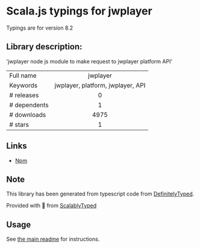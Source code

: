 
# Scala.js typings for jwplayer

Typings are for version 8.2

## Library description:
'jwplayer node js module to make request to jwplayer platform API'

|                    |                 |
| ------------------ | :-------------: |
| Full name          | jwplayer |
| Keywords           | jwplayer, platform, jwplayer, API |
| # releases         | 0 |
| # dependents       | 1 |
| # downloads        | 4975 |
| # stars            | 1 |

## Links
- [Npm](https://www.npmjs.com/package/jwplayer)
    


## Note
This library has been generated from typescript code from [DefinitelyTyped](https://definitelytyped.org).

Provided with :purple_heart: from [ScalablyTyped](https://github.com/oyvindberg/ScalablyTyped)

## Usage
See [the main readme](../../readme.md) for instructions.


